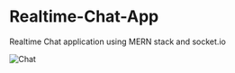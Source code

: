 # Realtime-Chat-App
Realtime Chat application using MERN stack and socket.io


![Chat](https://user-images.githubusercontent.com/102515409/173154130-1c634e0c-9dc2-4dd5-8669-14ebfec5b8a4.png)
